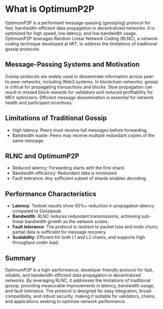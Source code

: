 # What is OptimumP2P

OptimumP2P is a performant message-passing (gossiping) protocol for fast, bandwidth-efficient data propagation in decentralized networks. It is optimized for high speed, low latency, and low bandwidth usage. OptimumP2P leverages Random Linear Network Coding (RLNC), a network coding technique developed at MIT, to address the limitations of traditional gossip protocols.

## Message-Passing Systems and Motivation

Gossip protocols are widely used to disseminate information across peer-to-peer networks, including Web3 systems. In blockchain networks, gossip is critical for propagating transactions and blocks. Slow propagation can result in missed block rewards for validators and reduced profitability for MEV optimizers. Efficient message dissemination is essential for network health and participant incentives.

## Limitations of Traditional Gossip

* High latency: Peers must receive full messages before forwarding.
* Bandwidth waste: Peers may receive multiple redundant copies of the same message.

## RLNC and OptimumP2P

* Reduced latency: Forwarding starts with the first shard.
* Bandwidth efficiency: Redundant data is minimized.
* Fault tolerance: Any sufficient subset of shards enables decoding.

## Performance Characteristics

* **Latency**: Testnet results show 50%+ reduction in propagation latency compared to Gossipsub.
* **Bandwidth**: RLNC reduces redundant transmissions, achieving sub-linear bandwidth growth as the network scales.
* **Fault tolerance**: The protocol is resilient to packet loss and node churn; partial data is sufficient for message recovery.
* **Scalability**: Efficient for both L1 and L2 chains, and supports high throughput under load.

## Summary

OptimumP2P is a high-performance, developer-friendly protocol for fast, reliable, and bandwidth-efficient data propagation in decentralized networks. By leveraging RLNC, it addresses the limitations of traditional gossip, providing measurable improvements in latency, bandwidth usage, and fault tolerance. The protocol is designed for easy integration, broad compatibility, and robust security, making it suitable for validators, chains, and applications seeking to optimize network performance.
